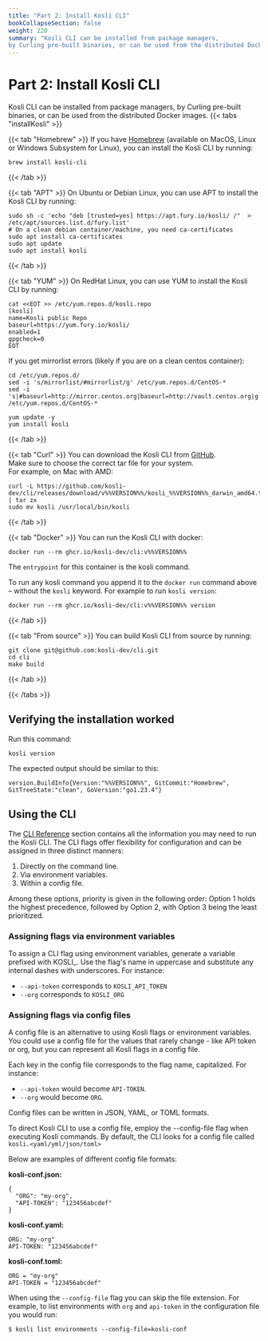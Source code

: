 ```yaml
---
title: "Part 2: Install Kosli CLI"
bookCollapseSection: false
weight: 220
summary: "Kosli CLI can be installed from package managers,
by Curling pre-built binaries, or can be used from the distributed Docker images."
---
```

# Part 2: Install Kosli CLI

Kosli CLI can be installed from package managers, 
by Curling pre-built binaries, or can be used from the distributed Docker images.
{{< tabs "installKosli" >}}

{{< tab "Homebrew" >}}
If you have [Homebrew](https://brew.sh/) (available on MacOS, Linux or Windows Subsystem for Linux), 
you can install the Kosli CLI by running: 

```shell {.command}
brew install kosli-cli
```
{{< /tab >}}

{{< tab "APT" >}}
On Ubuntu or Debian Linux, you can use APT to install the Kosli CLI by running:
```shell {.command}
sudo sh -c 'echo "deb [trusted=yes] https://apt.fury.io/kosli/ /"  > /etc/apt/sources.list.d/fury.list'
# On a clean debian container/machine, you need ca-certificates
sudo apt install ca-certificates
sudo apt update
sudo apt install kosli
```
{{< /tab >}}

{{< tab "YUM" >}}
On RedHat Linux, you can use YUM to install the Kosli CLI by running:
```shell {.command}
cat <<EOT >> /etc/yum.repos.d/kosli.repo
[kosli]
name=Kosli public Repo
baseurl=https://yum.fury.io/kosli/
enabled=1
gpgcheck=0
EOT
```
If you get mirrorlist errors (likely if you are on a clean centos container):

```shell {.command}
cd /etc/yum.repos.d/
sed -i 's/mirrorlist/#mirrorlist/g' /etc/yum.repos.d/CentOS-*
sed -i 's|#baseurl=http://mirror.centos.org|baseurl=http://vault.centos.org|g' /etc/yum.repos.d/CentOS-*
```

```shell {.command}
yum update -y
yum install kosli
```
{{< /tab >}}

{{< tab "Curl" >}}
You can download the Kosli CLI from [GitHub](https://github.com/kosli-dev/cli/releases).  
Make sure to choose the correct tar file for your system.  
For example, on Mac with AMD:
```shell {.command}
curl -L https://github.com/kosli-dev/cli/releases/download/v%%VERSION%%/kosli_%%VERSION%%_darwin_amd64.tar.gz | tar zx
sudo mv kosli /usr/local/bin/kosli
```
{{< /tab >}}

{{< tab "Docker" >}}
You can run the Kosli CLI with docker:
```shell {.command}
docker run --rm ghcr.io/kosli-dev/cli:v%%VERSION%%
```
The `entrypoint` for this container is the kosli command.

To run any kosli command you append it to the `docker run` command above –
without the `kosli` keyword. For example to run `kosli version`:
```shell {.command}
docker run --rm ghcr.io/kosli-dev/cli:v%%VERSION%% version
```
{{< /tab >}}

{{< tab "From source" >}}
You can build Kosli CLI from source by running:
```shell {.command}
git clone git@github.com:kosli-dev/cli.git
cd cli
make build
```
{{< /tab >}}

{{< /tabs >}}


## Verifying the installation worked

Run this command:
```shell {.command}
kosli version
```
The expected output should be similar to this:
```plaintext {.light-console}
version.BuildInfo{Version:"%%VERSION%%", GitCommit:"Homebrew", GitTreeState:"clean", GoVersion:"go1.23.4"}
```

## Using the CLI

The [CLI Reference](/client_reference/) section contains all the information you may need to run the Kosli CLI. The CLI flags offer flexibility for configuration and can be assigned in three distinct manners:

1. Directly on the command line.
2. Via environment variables.
3. Within a config file.

Among these options, priority is given in the following order: Option 1 holds the highest precedence, followed by Option 2, with Option 3 being the least prioritized.

### Assigning flags via environment variables

To assign a CLI flag using environment variables, generate a variable prefixed with KOSLI_. Use the flag's name in uppercase and substitute any internal dashes with underscores. For instance:


* `--api-token` corresponds to `KOSLI_API_TOKEN`
* `--org` corresponds to `KOSLI_ORG`


### Assigning flags via config files

A config file is an alternative to using Kosli flags or environment variables.
You could use a config file for the values that rarely change - like API token or org,
but you can represent all Kosli flags in a config file.

Each key in the config file corresponds to the flag name, capitalized. For instance:

* `--api-token` would become `API-TOKEN`.
* `--org` would become `ORG`.

Config files can be written in JSON, YAML, or TOML formats.

To direct Kosli CLI to use a config file, employ the --config-file flag when executing Kosli commands. By default, the CLI looks for a config file called `kosli.<yaml/yml/json/toml>`

Below are examples of different config file formats:


**kosli-conf.json:**
```
{
  "ORG": "my-org",
  "API-TOKEN": "123456abcdef"
}
```

**kosli-conf.yaml:**
```
ORG: "my-org"
API-TOKEN: "123456abcdef"
```

**kosli-conf.toml:**
```
ORG = "my-org"
API-TOKEN = "123456abcdef"
```

When using the `--config-file` flag you can skip the file extension. For example,
to list environments with `org` and `api-token` in the configuration file you would run:

```
$ kosli list environments --config-file=kosli-conf
```
